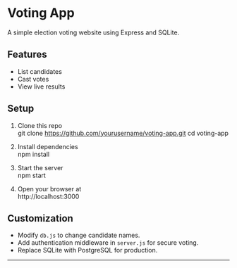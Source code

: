 # Voting App

A simple election voting website using Express and SQLite.

## Features

- List candidates
- Cast votes
- View live results

## Setup

1. Clone this repo  
git clone https://github.com/yourusername/voting-app.git cd voting-app

2. Install dependencies  
npm install

3. Start the server  
npm start

4. Open your browser at  
http://localhost:3000

## Customization

- Modify `db.js` to change candidate names.
- Add authentication middleware in `server.js` for secure voting.
- Replace SQLite with PostgreSQL for production.
****
